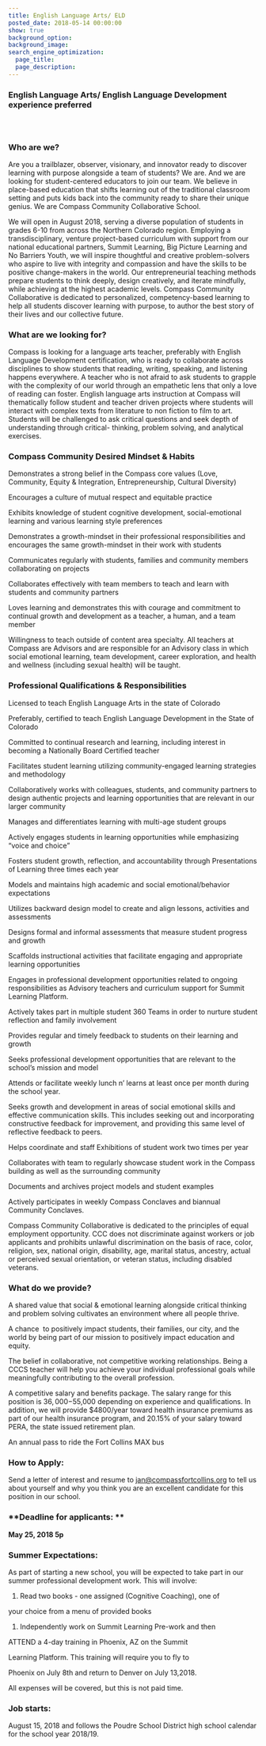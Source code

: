 ```yaml
---
title: English Language Arts/ ELD
posted_date: 2018-05-14 00:00:00
show: true
background_option: 
background_image:
search_engine_optimization:
  page_title: 
  page_description:
---
```


### English Language Arts/ English Language Development experience preferred

### &nbsp;

### **Who are we?**

Are you a trailblazer, observer, visionary, and innovator ready to discover learning with purpose alongside a team of students? We are. And we are looking for student-centered educators to join our team. We believe in place-based education that shifts learning out of the traditional classroom setting and puts kids back into the community ready to share their unique genius. We are Compass Community Collaborative School.

We will open in August 2018, serving a diverse population of students in grades 6-10 from across the Northern Colorado region. Employing a transdisciplinary, venture project-based curriculum with support from our national educational partners, Summit Learning, Big Picture Learning and No Barriers Youth, we will inspire thoughtful and creative problem-solvers who aspire to live with integrity and compassion and have the skills to be positive change-makers in the world. Our entrepreneurial teaching methods prepare students to think deeply, design creatively, and iterate mindfully, while achieving at the highest academic levels. Compass Community Collaborative is dedicated to personalized, competency-based learning to help all students discover learning with purpose, to author the best story of their lives and our collective future.

### **What are we looking for? &nbsp;**

Compass is looking for a language arts teacher, preferably with English Language Development certification, who is ready to collaborate across disciplines to show students that reading, writing, speaking, and listening happens everywhere. A teacher who is not afraid to ask students to grapple with the complexity of our world through an empathetic lens that only a love of reading can foster. English language arts instruction at Compass will thematically follow student and teacher driven projects where students will interact with complex texts from literature to non fiction to film to art. Students will be challenged to ask critical questions and seek depth of understanding through critical- thinking, problem solving, and analytical exercises.

### **Compass Community Desired Mindset & Habits**

Demonstrates a strong belief in the Compass core values (Love, Community, Equity & Integration, Entrepreneurship, Cultural Diversity)

Encourages a culture of mutual respect and equitable practice

Exhibits knowledge of student cognitive development, social-emotional learning and various learning style preferences

Demonstrates a growth-mindset in their professional responsibilities and encourages the same growth-mindset in their work with students

Communicates regularly with students, families and community members collaborating on projects

Collaborates effectively with team members to teach and learn with students and community partners

Loves learning and demonstrates this with courage and commitment to continual growth and development as a teacher, a human, and a team member

Willingness to teach outside of content area specialty. All teachers at Compass are Advisors and are responsible for an Advisory class in which social emotional learning, team development, career exploration, and health and wellness (including sexual health) will be taught.

### **Professional Qualifications & Responsibilities**

Licensed to teach English Language Arts in the state of Colorado

Preferably, certified to teach English Language Development in the State of Colorado

Committed to continual research and learning, including interest in becoming a Nationally Board Certified teacher

Facilitates student learning utilizing community-engaged learning strategies and methodology

Collaboratively works with colleagues, students, and community partners to design authentic projects and learning opportunities that are relevant in our larger community

Manages and differentiates learning with multi-age student groups

Actively engages students in learning opportunities while emphasizing “voice and choice”

Fosters student growth, reflection, and accountability through Presentations of Learning three times each year

Models and maintains high academic and social emotional/behavior expectations

Utilizes backward design model to create and align lessons, activities and assessments

Designs formal and informal assessments that measure student progress and growth

Scaffolds instructional activities that facilitate engaging and appropriate learning opportunities

Engages in professional development opportunities related to ongoing responsibilities as Advisory teachers and curriculum support for Summit Learning Platform.

Actively takes part in multiple student 360 Teams in order to nurture student reflection and family involvement

Provides regular and timely feedback to students on their learning and growth

Seeks professional development opportunities that are relevant to the school’s mission and model

Attends or facilitate weekly lunch n’ learns at least once per month during the school year.

Seeks growth and development in areas of social emotional skills and effective communication skills. This includes seeking out and incorporating constructive feedback for improvement, and providing this same level of reflective feedback to peers.

Helps coordinate and staff Exhibitions of student work two times per year

Collaborates with team to regularly showcase student work in the Compass building as well as the surrounding community

Documents and archives project models and student examples

Actively participates in weekly Compass Conclaves and biannual Community Conclaves.

Compass Community Collaborative is dedicated to the principles of equal employment opportunity. CCC does not discriminate against workers or job applicants and prohibits unlawful discrimination on the basis of race, color, religion, sex, national origin, disability, age, marital status, ancestry, actual or perceived sexual orientation, or veteran status, including disabled veterans.

### **What do we provide?**

A shared value that social & emotional learning alongside critical thinking and problem solving cultivates an environment where all people thrive.

A chance &nbsp;to positively impact students, their families, our city, and the world by being part of our mission to positively impact education and equity.

The belief in collaborative, not competitive working relationships. Being a CCCS teacher will help you achieve your individual professional goals while meaningfully contributing to the overall profession.

A competitive salary and benefits package. The salary range for this position is $36,000-$55,000 depending on experience and qualifications. In addition, we will provide $4800/year toward health insurance premiums as part of our health insurance program, and 20.15% of your salary toward PERA, the state issued retirement plan.

An annual pass to ride the Fort Collins MAX bus

### **How to Apply:**

Send a letter of interest and resume to jan@compassfortcollins.org to tell us about yourself and why you think you are an excellent candidate for this position in our school.

### **Deadline for applicants: **

**May 25, 2018 5p**

### **Summer Expectations:**

As part of starting a new school, you will be expected to take part in our summer professional development work. This will involve:

1. Read two books - one assigned (Cognitive Coaching), one of

your choice from a menu of provided books

1. Independently work on Summit Learning Pre-work and then

ATTEND a 4-day training in Phoenix, AZ on the Summit

Learning Platform. This training will require you to fly to

Phoenix on July 8th and return to Denver on July 13,2018.

All expenses will be covered, but this is not paid time.

### **Job starts:** &nbsp;

August 15, 2018 and follows the Poudre School District high school calendar for the school year 2018/19.